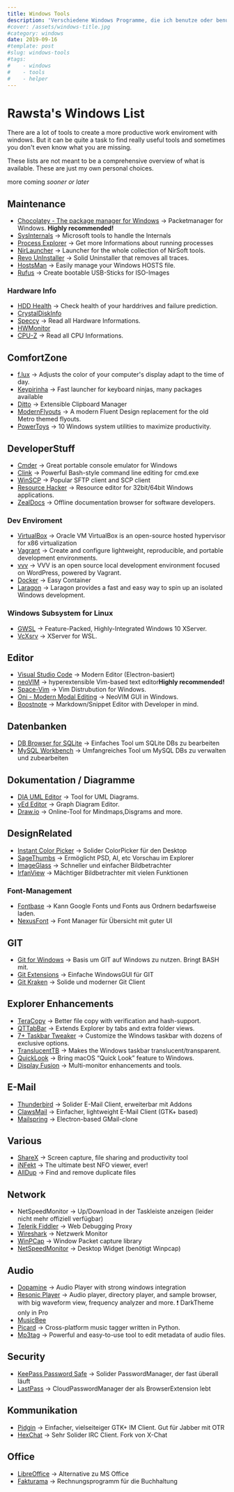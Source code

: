 ```yaml
---
title: Windows Tools
description: 'Verschiedene Windows Programme, die ich benutze oder benutzt habe.'
#cover: /assets/windows-title.jpg
#category: windows
date: 2019-09-16
#template: post
#slug: windows-tools
#tags:
#    - windows
#    - tools
#    - helper
---
```

# Rawsta's Windows List

There are a lot of tools to create a more productive work enviroment with windows. But it can be quite a task to find really useful tools and sometimes you don't even know what you are missing.

These lists are not meant to be a comprehensive overview of what is available. These are just my own personal choices.

more coming _sooner or later_

## Maintenance

- [Chocolatey - The package manager for Windows](https://chocolatey.org/) -> Packetmanager for Windows. **Highly recommended!**
- [SysInternals](https://docs.microsoft.com/de-de/sysinternals/) -> Microsoft tools to handle the Internals
- [Process Explorer](https://docs.microsoft.com/de-de/sysinternals/downloads/process-explorer) -> Get more Informations about running processes
- [NirLauncher](https://launcher.nirsoft.net/) -> Launcher for the whole collection of NirSoft tools.
- [Revo UnInstaller](https://www.revouninstaller.com/) -> Solid Uninstaller that removes all traces.
- [HostsMan](http://www.abelhadigital.com/hostsman/) -> Easily manage your Windows HOSTS file.
- [Rufus](https://rufus.ie/) -> Create bootable USB-Sticks for ISO-Images

### Hardware Info

- [HDD Health](http://panterasoft.com/hdd-health/) -> Check health of your harddrives and failure prediction.
- [CrystalDiskInfo](https://crystalmark.info/en/software/crystaldiskinfo/)
- [Speccy](https://www.ccleaner.com/speccy) -> Read all Hardware Informations.
- [HWMonitor](https://www.cpuid.com/softwares/hwmonitor.html)
- [CPU-Z](https://www.cpuid.com/softwares/cpu-z.html) -> Read all CPU Informations.

## ComfortZone

- [f.lux](https://justgetflux.com/) -> Adjusts the color of your computer's display adapt to the time of day.
- [Keypirinha](http://keypirinha.com/) -> Fast launcher for keyboard ninjas, many packages available
- [Ditto](https://ditto-cp.sourceforge.io/) -> Extensible Clipboard Manager
- [ModernFlyouts](https://github.com/ShankarBUS/ModernFlyouts) -> A modern Fluent Design replacement for the old Metro themed flyouts.
- [PowerToys](https://github.com/microsoft/PowerToys) -> 10 Windows system utilities to maximize productivity.

## DeveloperStuff

- [Cmder](https://cmder.net/) -> Great portable console emulator for Windows
- [Clink](https://mridgers.github.io/clink/) -> Powerful Bash-style command line editing for cmd.exe
- [WinSCP](https://winscp.net/eng/index.php) -> Popular SFTP client and SCP client
- [Resource Hacker](http://www.angusj.com/resourcehacker/) -> Resource editor for 32bit/64bit Windows applications.
- [ZealDocs](https://zealdocs.org/) -> Offline documentation browser for software developers.

### Dev Enviroment

- [VirtualBox](https://www.virtualbox.org/) -> Oracle VM VirtualBox is an open-source hosted hypervisor for x86 virtualization
- [Vagrant](https://www.vagrantup.com/) -> Create and configure lightweight, reproducible, and portable development environments.
- [vvv](https://varyingvagrantvagrants.org/) -> VVV is an open source local development environment focused on WordPress, powered by Vagrant.
- [Docker](https://www.docker.com/) -> Easy Container
- [Laragon](https://laragon.org/) -> Laragon provides a fast and easy way to spin up an isolated Windows development.

### Windows Subsystem for Linux

- [GWSL](https://opticos.github.io/gwsl/) -> Feature-Packed, Highly-Integrated Windows 10 XServer.
- [VcXsrv](https://sourceforge.net/projects/vcxsrv/) -> XServer for WSL.

## Editor

- [Visual Studio Code](https://code.visualstudio.com/) -> Modern Editor (Electron-basiert)
- [neoVIM](https://neovim.io/) -> hyperextensible Vim-based text editor**Highly recommended!**
- [Space-Vim](https://github.com/liuchengxu/space-vim) -> Vim Distrubution for Windows.
- [Oni - Modern Modal Editing](https://www.onivim.io/) -> NeoVIM GUI in Windows.
- [Boostnote](https://boostnote.io/) -> Markdown/Snippet Editor with Developer in mind.

## Datenbanken

- [DB Browser for SQLite](http://sqlitebrowser.org/) -> Einfaches Tool um SQLite DBs zu bearbeiten
- [MySQL Workbench](https://dev.mysql.com/downloads/workbench/) -> Umfangreiches Tool um MySQL DBs zu verwalten und zubearbeiten

## Dokumentation / Diagramme

- [DIA UML Editor](http://dia-installer.de/) -> Tool for UML Diagrams.
- [yEd Editor](https://www.yworks.com/products/yed) -> Graph Diagram Editor.
- [Draw.io](http://draw.io/) -> Online-Tool for Mindmaps,Disgrams and more.

## DesignRelated

- [Instant Color Picker](http://www.youngsmarts.com/) -> Solider ColorPicker für den Desktop
- [SageThumbs](https://sourceforge.net/projects/sagethumbs/) -> Ermöglicht PSD, AI, etc Vorschau im Explorer
- [ImageGlass](https://imageglass.org/) -> Schneller und einfacher Bildbetrachter
- [IrfanView](https://irfanview.com/) -> Mächtiger Bildbetrachter mit vielen Funktionen

### Font-Management

- [Fontbase](https://fontba.se/) -> Kann Google Fonts und Fonts aus Ordnern bedarfsweise laden.
- [NexusFont](http://www.xiles.net/) -> Font Manager für Übersicht mit guter UI

## GIT

- [Git for Windows](https://gitforwindows.org/) -> Basis um GIT auf Windows zu nutzen. Bringt BASH mit.
- [Git Extensions](https://gitextensions.github.io/) -> Einfache WindowsGUI für GIT
- [Git Kraken](https://www.gitkraken.com) -> Solide und moderner Git Client

## Explorer Enhancements

- [TeraCopy](https://www.codesector.com/teracopy) -> Better file copy with verification and hash-support.
- [QTTabBar](http://qttabbar.wikidot.com/qttabbar) -> Extends Explorer by tabs and extra folder views.
- [7+ Taskbar Tweaker](https://tweaker.rammichael.com/) -> Customize the Windows taskbar with dozens of exclusive options.
- [TranslucentTB](https://translucenttb.github.io/) -> Makes the Windows taskbar translucent/transparent.
- [QuickLook](https://github.com/QL-Win/QuickLook) -> Bring macOS “Quick Look” feature to Windows.
- [Display Fusion](https://www.displayfusion.com/) -> Multi-monitor enhancements and tools.

## E-Mail

- [Thunderbird](https://www.thunderbird.net/de/) -> Solider E-Mail Client, erweiterbar mit Addons
- [ClawsMail](https://www.claws-mail.org/) -> Einfacher, lightweight E-Mail Client (GTK+ based)
- [Mailspring](https://getmailspring.com) -> Electron-based GMail-clone

## Various

- [ShareX](https://getsharex.com/) -> Screen capture, file sharing and productivity tool
- [iNFekt](https://infekt.ws/) -> The ultimate best NFO viewer, ever!
- [AllDup](http://www.alldup.de/) -> Find and remove duplicate files

## Network

- NetSpeedMonitor -> Up/Download in der Taskleiste anzeigen (leider nicht mehr offiziell verfügbar)
- [Telerik Fiddler](https://www.telerik.com/fiddler) -> Web Debugging Proxy
- [Wireshark](https://www.wireshark.org/download.html) -> Netzwerk Monitor
- [WinPCap](https://www.winpcap.org/) -> Window Packet capture library
- [NetSpeedMonitor](https://github.com/hanyizhao/NetSpeedMonitor) -> Desktop Widget (benötigt Winpcap)

## Audio

- [Dopamine](http://www.digimezzo.com/software/dopamine/) -> Audio Player with strong windows integration
- [Resonic Player](https://resonic.at/) -> Audio player, directory player, and sample browser, with big waveform view, frequency analyzer and more. :exclamation: DarkTheme only in Pro
- [MusicBee](https://getmusicbee.com/)
- [Picard](https://picard.musicbrainz.org/) -> Cross-platform music tagger written in Python.
- [Mp3tag](https://www.mp3tag.de/) -> Powerful and easy-to-use tool to edit metadata of audio files.

## Security

- [KeePass Password Safe](https://keepass.info/) -> Solider PasswordManager, der fast überall läuft
- [LastPass](https://lastpass.com) -> CloudPasswordManager der als BrowserExtension lebt

## Kommunikation

- [Pidgin](https://pidgin.im/) -> Einfacher, vielseiteiger GTK+ IM Client. Gut für Jabber mit OTR
- [HexChat](https://hexchat.github.io/) -> Sehr Solider IRC Client. Fork von X-Chat

## Office

- [LibreOffice](https://de.libreoffice.org/) -> Alternative zu MS Office
- [Fakturama](https://www.fakturama.info/)  -> Rechnungsprogramm für die Buchhaltung
